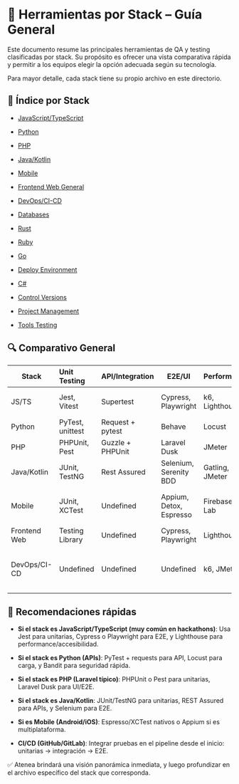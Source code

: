 # 🧰 Herramientas por Stack – Guía General

Este documento resume las principales herramientas de QA y testing clasificadas por stack. Su propósito es ofrecer una vista comparativa rápida y permitir a los equipos elegir la opción adecuada según su tecnología.

Para mayor detalle, cada stack tiene su propio archivo en este directorio.

## 📑 Índice por Stack

- [JavaScript/TypeScript](javascript-typescript.md)

- [Python](./python.md)

- [PHP](./php.md)

- [Java/Kotlin](./java-kotlin.md)

- [Mobile](./mobile.md)

- [Frontend Web General](./frontend-web.md)

- [DevOps/CI-CD](./devops-ci-cd.md)

- [Databases](./qa-databases.md)

- [Rust](./rust.md)

- [Ruby](./ruby-rails.md)

- [Go](./go.md)

- [Deploy Environment](./deploy-environment-qa.md)

- [C#](./csharp-dotnet.md)

- [Control Versions](./control-versions-qa.md)

- [Project Management](./project-management-qa.md)

- [Tools Testing](./tools-testing-qa.md)

## 🔍 Comparativo General

| Stack        | Unit Testing     | API/Integration  | E2E/UI                  | Performance       | Seguridad              | Accesibilidad            | Links Oficiales                     |
|--------------|:-----------------|------------------|-------------------------|-------------------|------------------------|--------------------------|-------------------------------------|
| JS/TS        | Jest, Vitest     | Supertest        | Cypress, Playwright     | k6, Lighthouse    | OWASP ZAP, npm audit   | axe-core, Storybook a11y | JS Doc                              |
| Python       | PyTest, unittest | Request + pytest | Behave                  | Locust            | Bandit, OWASP ZAP      | Undefined                | Python Docs                         |
| PHP          | PHPUnit, Pest    | Guzzle + PHPUnit | Laravel Dusk            | JMeter            | PHPStan, SonarQube     | Undefined                | PHP Docs                            |
| Java/Kotlin  | JUnit, TestNG    | Rest Assured     | Selenium, Serenity BDD  | Gatling, JMeter   | OWASP Dependency Check | Undefined                | Java Docs                           |
| Mobile       | JUnit, XCTest    | Undefined        | Appium, Detox, Espresso | Firebase Test Lab | Undefined              | Undefined                | Android Docs, Apple Docs            |
| Frontend Web | Testing Library  | Undefined        | Cypress, Playwright     | Lighthouse        | Undefined              | axe, Wave                | W3C Standards                       |
| DevOps/CI-CD | Undefined        | Undefined        | Undefined               | k6, JMeter        | Snyk, Trivy            | Undefined                | GitHub Actions Docs, GitLab CI Docs |

## 🎯 Recomendaciones rápidas

- **Si el stack es JavaScript/TypeScript (muy común en hackathons)**:
Usa Jest para unitarias, Cypress o Playwright para E2E, y Lighthouse para performance/accesibilidad.

- **Si el stack es Python (APIs)**:
PyTest + requests para API, Locust para carga, y Bandit para seguridad rápida.

- **Si el stack es PHP (Laravel típico)**:
PHPUnit o Pest para unitarias, Laravel Dusk para UI/E2E.

- **Si el stack es Java/Kotlin**:
JUnit/TestNG para unitarias, REST Assured para APIs, y Selenium para E2E.

- **Si es Mobile (Android/iOS)**:
Espresso/XCTest nativos o Appium si es multiplataforma.

- **CI/CD (GitHub/GitLab)**:
Integrar pruebas en el pipeline desde el inicio: unitarias → integración → E2E.

✅ Atenea brindará una visión panorámica inmediata, y luego profundizar en el archivo específico del stack que corresponda.